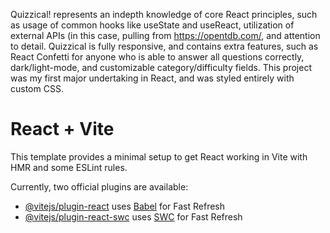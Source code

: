 Quizzical! represents an indepth knowledge of core React principles, such as usage of common hooks like useState and useReact, utilization of external APIs (in this case, pulling from https://opentdb.com/, and attention to detail. Quizzical is fully responsive, and contains extra features, such as React Confetti for anyone who is able to answer all questions correctly, dark/light-mode, and customizable category/difficulty fields. This project was my first major undertaking in React, and was styled entirely with custom CSS.

# React + Vite

This template provides a minimal setup to get React working in Vite with HMR and some ESLint rules.

Currently, two official plugins are available:

- [@vitejs/plugin-react](https://github.com/vitejs/vite-plugin-react/blob/main/packages/plugin-react/README.md) uses [Babel](https://babeljs.io/) for Fast Refresh
- [@vitejs/plugin-react-swc](https://github.com/vitejs/vite-plugin-react-swc) uses [SWC](https://swc.rs/) for Fast Refresh

